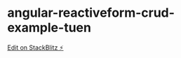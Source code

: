 # angular-reactiveform-crud-example-tuen

[Edit on StackBlitz ⚡️](https://stackblitz.com/edit/angular-reactiveform-crud-example-tuen)